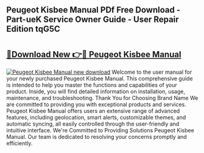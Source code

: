 ## Peugeot Kisbee Manual PDf Free Download - Part-ueK Service Owner Guide - User Repair Edition tqG5C

# <h2><a href="http://bc6923.oget.top/?id=Peugeot+Kisbee+Manual">🔗Download New 👉🔴 Peugeot Kisbee Manual</a></h2>

[![Peugeot Kisbee Manual new download](https://i.imgur.com/5g1atiW.png)](http://bc6923.oget.top/?id=Peugeot+Kisbee+Manual)
Welcome to the user manual for your newly purchased Peugeot Kisbee Manual. This comprehensive guide is intended to help you master the functions and capabilities of your product. Inside, you will find detailed information on installation, usage, maintenance, and troubleshooting. Thank You for Choosing Brand Name We are committed to providing you with exceptional products and services. Peugeot Kisbee Manual offers users an extensive range of advanced features, including geolocation, smart alerts, customizable themes, and automatic syncing, all easily controlled through the user-friendly and intuitive interface. We're Committed to Providing Solutions Peugeot Kisbee Manual. Our team is dedicated to resolving your concerns promptly and efficiently.
